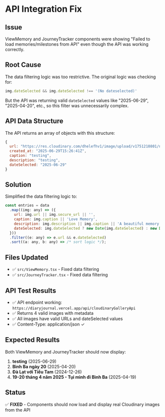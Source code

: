 # API Integration Fix

## Issue
ViewMemory and JourneyTracker components were showing "Failed to load memories/milestones from API" even though the API was working correctly.

## Root Cause
The data filtering logic was too restrictive. The original logic was checking for:
```javascript
img.dateSelected && img.dateSelected !== '(No dateselected)'
```

But the API was returning valid `dateSelected` values like "2025-06-29", "2025-04-20", etc., so this filter was unnecessarily complex.

## API Data Structure
The API returns an array of objects with this structure:
```javascript
{
  url: "https://res.cloudinary.com/dhelefhv1/image/upload/v1751210801/n8rt6urox8dupshszemn.jpg",
  created_at: "2025-06-29T15:26:41Z",
  caption: "testing",
  description: "testing",
  dateSelected: "2025-06-29"
}
```

## Solution
Simplified the data filtering logic to:
```javascript
const entries = data
  .map((img: any) => ({
    url: img.url || img.secure_url || '',
    caption: img.caption || 'Love Memory',
    description: img.description || img.caption || 'A beautiful memory captured in time',
    dateSelected: img.dateSelected ? new Date(img.dateSelected) : new Date(img.created_at || Date.now())
  }))
  .filter((e: any) => e.url && e.dateSelected)
  .sort((a: any, b: any) => /* sort logic */);
```

## Files Updated
- ✅ `src/ViewMemory.tsx` - Fixed data filtering
- ✅ `src/JourneyTracker.tsx` - Fixed data filtering

## API Test Results
- ✅ API endpoint working: `https://diaryjournal.vercel.app/api/cloudinaryGalleryApi`
- ✅ Returns 4 valid images with metadata
- ✅ All images have valid URLs and dateSelected values
- ✅ Content-Type: application/json ✓

## Expected Results
Both ViewMemory and JourneyTracker should now display:
1. **testing** (2025-06-29)
2. **Bình Ba ngày 20** (2025-04-20) 
3. **Đà Lạt với Tiểu Tam** (2024-12-26)
4. **19-20 tháng 4 năm 2025 - Tụi mình đi Bình Ba** (2025-04-19)

## Status
✅ **FIXED** - Components should now load and display real Cloudinary images from the API
